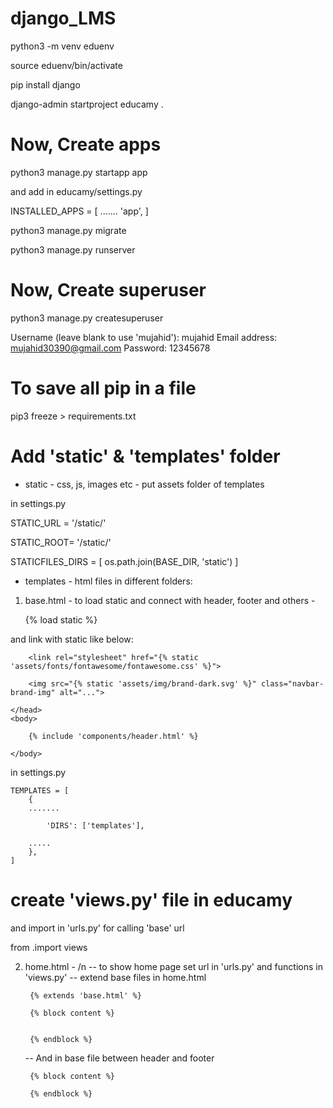 # django_LMS

python3 -m venv eduenv

source eduenv/bin/activate

pip install django

django-admin startproject educamy .

# Now, Create apps
python3 manage.py startapp app

and add in educamy/settings.py

INSTALLED_APPS = [
  .......
    'app',
]

python3 manage.py migrate

python3 manage.py runserver

# Now, Create superuser
python3 manage.py createsuperuser

Username (leave blank to use 'mujahid'): mujahid
Email address: mujahid30390@gmail.com
Password: 12345678

# To save all pip in a file
pip3 freeze > requirements.txt

# Add 'static' & 'templates' folder
* static - css, js, images etc - put assets folder of templates


in settings.py

STATIC_URL = '/static/'

STATIC_ROOT= '/static/'

STATICFILES_DIRS = [
    os.path.join(BASE_DIR, 'static')
]

* templates - html files in different folders:
1. base.html - to load static and connect with header, footer and others - 

    <head>
        {% load static %}

and link with static like below: 

        <link rel="stylesheet" href="{% static 'assets/fonts/fontawesome/fontawesome.css' %}">

        <img src="{% static 'assets/img/brand-dark.svg' %}" class="navbar-brand-img" alt="...">

    </head>
    <body>

        {% include 'components/header.html' %}

    </body>

in settings.py

    TEMPLATES = [
        {
        .......

            'DIRS': ['templates'],

        .....
        },
    ]

# create 'views.py' file in educamy
and import in 'urls.py' for calling 'base' url

from .import views 

2. home.html - /n
   -- to show home page set url in 'urls.py' and functions in 'views.py'
   -- extend base files in home.html

        {% extends 'base.html' %}

        {% block content %} 
        
        
        {% endblock %}

    -- And in base file between header and footer

        {% block content %} 
        
        {% endblock %}


